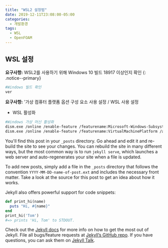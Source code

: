 ```yaml
---
title: "WSL2 설정법"
date: 2019-12-11T23:08:00-05:00
categories:
  - 개발환경
tags:
  - WSL
  - OpenFOAM
---
```


## WSL 설정 
**요구사항:** WSL2를 사용하기 위해 Windows 10 빌드 18917 이상인지 확인
{: .notice--primary}

```bash
#Windows 빌드 확인
ver
```

**요구사항:** '가상 컴퓨터 플랫폼 옵션 구성 요소 사용 설정 / WSL 사용 설정

* WSL 활성화

```bash
#Windows 가상 머신 활성화
dism.exe /online /enable-feature /featurename:Microsoft-Windows-Subsystem-Linux /all /norestart
dism.exe /online /enable-feature /featurename:VirtualMachinePlatform /all /norestart
```

You'll find this post in your `_posts` directory. Go ahead and edit it and re-build the site to see your changes. You can rebuild the site in many different ways, but the most common way is to run `jekyll serve`, which launches a web server and auto-regenerates your site when a file is updated.

To add new posts, simply add a file in the `_posts` directory that follows the convention `YYYY-MM-DD-name-of-post.ext` and includes the necessary front matter. Take a look at the source for this post to get an idea about how it works.

Jekyll also offers powerful support for code snippets:

```ruby
def print_hi(name)
  puts "Hi, #{name}"
end
print_hi('Tom')
#=> prints 'Hi, Tom' to STDOUT.
```

Check out the [Jekyll docs][jekyll-docs] for more info on how to get the most out of Jekyll. File all bugs/feature requests at [Jekyll’s GitHub repo][jekyll-gh]. If you have questions, you can ask them on [Jekyll Talk][jekyll-talk].

[jekyll-docs]: https://jekyllrb.com/docs/home
[jekyll-gh]:   https://github.com/jekyll/jekyll
[jekyll-talk]: https://talk.jekyllrb.com/
